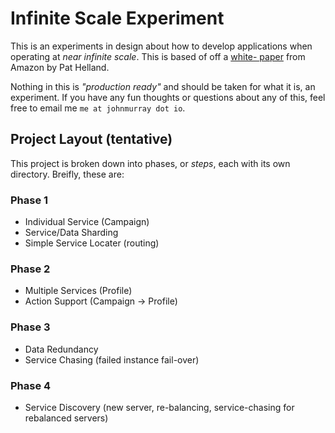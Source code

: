# Infinite Scale Experiment

This is an experiments in design about how to develop applications
when operating at _near infinite scale_. This is based of off a [white-
paper][1] from Amazon by Pat Helland.

Nothing in this is _"production ready"_ and should be taken for what it is,
an experiment. If you have any fun thoughts or questions about any of this,
feel free to email me `me at johnmurray dot io`.


## Project Layout (tentative)

This project is broken down into phases, or _steps_, each with its own
directory. Breifly, these are:

### Phase 1

+ Individual Service (Campaign)
+ Service/Data Sharding
+ Simple Service Locater (routing)

### Phase 2

+ Multiple Services (Profile)
+ Action Support (Campaign -> Profile)

### Phase 3

+ Data Redundancy
+ Service Chasing (failed instance fail-over)

### Phase 4

+ Service Discovery (new server, re-balancing, service-chasing for rebalanced 
  servers)

  [1]: http://cs.brown.edu/courses/cs227/archives/2012/papers/weaker/cidr07p15.pdf

